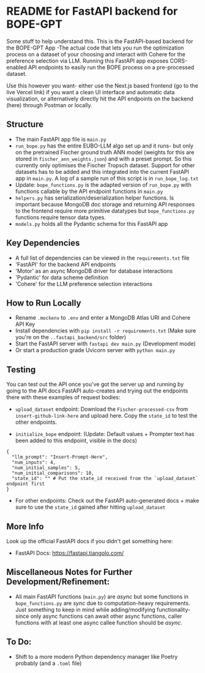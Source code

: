 # README for FastAPI backend for BOPE-GPT

Some stuff to help understand this. This is the FastAPI-based backend for the BOPE-GPT App -The actual code that lets you run the optimization process on a dataset of your choosing and interact with Cohere for the preference selection via LLM. Running this FastAPI app exposes CORS-enabled API endpoints to easily run the BOPE process on a pre-processed dataset. 

Use this however you want- either use the Next.js based frontend (go to the live Vercel link) if you want a clean UI interface and automatic data visualization, or alternatively directly hit the API endpoints on the backend (here) through Postman or locally. 

## Structure 

- The main FastAPI app file is `main.py` 
- `run_bope.py` has the entire EUBO-LLM algo set up and it runs- but only on the pretrained Fischer ground truth ANN model (weights for this are stored in `fischer_ann_weights.json`) and with a preset prompt. So this currently only optimises the Fischer Tropsch dataset. Support for other datasets has to be added and this integrated into the current FastAPI app in `main.py`. A log of a sample run of this script is in `run_bope_log.txt`
- Update: `bope_functions.py` is the adapted version of `run_bope.py` with functions callable by the API endpoint functions in `main.py`
- `helpers.py` has serialization/deserialization helper functions. Is important because MongoDB doc storage and returning API responses to the frontend require more primitive datatypes but `bope_functions.py` functions require tensor data types. 
- `models.py` holds all the Pydantic schema for this FastAPI app

## Key Dependencies

- A full list of dependencies can be viewed in the `requirements.txt` file 
- 'FastAPI' for the backend API endpoints
- 'Motor' as an async MongoDB driver for database interactions 
- 'Pydantic' for data scheme definition
- 'Cohere' for the LLM preference selection interactions 

## How to Run Locally 

- Rename `.mockenv` to `.env` and enter a MongoDB Atlas URI and Cohere API Key
- Install dependencies with `pip install -r requirements.txt` (Make sure you're on the `..fastapi_backend/src` folder)
- Start the FastAPI server with `fastapi dev main.py`  (Development mode) 
- Or start a production grade Uvicorn server with `python main.py` 

## Testing 

You can test out the API once you've got the server up and running by going to the API docs FastAPI auto-creates and trying out the endpoints there with these examples of request bodies:

- `upload_dataset` endpoint:
Download the `Fischer-processed-csv` from `insert-github-link-here` and upload here. Copy the `state_id` to test the other endpoints. 

- `initialize_bope` endpoint: (Update: Default values + Prompter text has been added to this endpoint, visible in the docs)
```
{
  "llm_prompt": "Insert-Prompt-Here",
  "num_inputs": 4,
  "num_initial_samples": 5,
  "num_initial_comparisons": 10,
  "state_id": "" # Put the state_id received from the `upload_dataset` endpoint first 
}
```

- For other endpoints: Check out the FastAPI auto-generated docs + make sure to use the `state_id` gained after hitting `upload_dataset` 

## More Info 

Look up the official FastAPI docs if you didn't get something here:

- FastAPI Docs: https://fastapi.tiangolo.com/ 

## Miscellaneous Notes for Further Development/Refinement: 

- All main FastAPI functions (`main.py`) are *async* but some functions in `bope_functions.py` are *sync* due to computation-heavy requirements. Just something to keep in mind while adding/modifying functionality- since only async functions can await other async functions, caller functions with at least one async callee function should be *async*.

## To Do:

- Shift to a more modern Python dependency manager like Poetry probably (and a `.toml` file) 